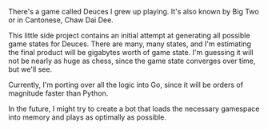 There's a game called Deuces I grew up playing. 
It's also known by Big Two or in Cantonese, Chaw Dai Dee. 

This little side project contains an initial attempt at generating all possible game states for Deuces. 
There are many, many states, and I'm estimating the final product will be gigabytes worth of game state. 
I'm guessing it will not be nearly as huge as chess, since the game state converges over time, but we'll see. 

Currently, I'm porting over all the logic into Go, since it will be orders of magnitude faster than Python. 

In the future, I might try to create a bot that loads the necessary gamespace into memory and plays as optimally as possible. 
